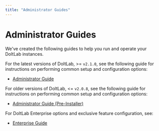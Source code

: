 ```yaml
---
title: "Administrator Guides"
---
```


# Administrator Guides

We've created the following guides to help you run and operate your DoltLab instances.

For the latest versions of DoltLab, >= `v2.1.0`, see the following guide for instructions on performing common setup and configuration options:

- [Administrator Guide](./administrator/administrator.md)

For older versions of DoltLab, <= `v2.0.8`, see the following guide for instructions on performing common setup and configuration options:

- [Administrator Guide (Pre-Installer)](./administrator/pre-installer-administrator-guide.md)

For DoltLab Enterprise options and exclusive feature configuration, see:

- [Enterprise Guide](./administrator/enterprise.md)

